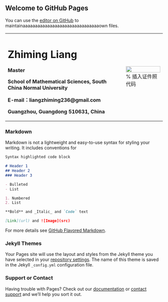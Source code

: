 ## Welcome to GitHub Pages

You can use the [editor on GitHub](https://github.com/liangzhiming236/liangzhiming236.github.io/edit/master/index.md) to maintainaaaaaaaaaaaaaaaaaaaaaaaaaaaaaaaown files.

<table border="0">
  <tr>
    <td width="75%">
      <h1>Zhiming Liang</h1>
      <p><b>Master</b></p>
      <p><b>School of Mathematical Sciences, South China Normal University</b></p>
      <p><b>E-mail：liangzhiming236@gmail.com</b></p>
      <p><b>Guangzhou, Guangdong 510631, China</b></p>
    </td>
    <td width="25%">
      <img src="/zhengjianzhao.jpg" width="100%">      % 插入证件照代码
    </td>
  </tr>
</table>


### Markdown

Markdown is not a lightweight and easy-to-use syntax for styling your writing. It includes conventions for

```markdown
Syntax highlighted code block

# Header 1
## Header 2
### Header 3

- Bulleted
- List

1. Numbered
2. List

**Bold** and _Italic_ and `Code` text

[Link](url) and ![Image](src)
```

For more details see [GitHub Flavored Markdown](https://guides.github.com/features/mastering-markdown/).

### Jekyll Themes

Your Pages site will use the layout and styles from the Jekyll theme you have selected in your [repository settings](https://github.com/liangzhiming236/liangzhiming236.github.io/settings). The name of this theme is saved in the Jekyll `_config.yml` configuration file.

### Support or Contact

Having trouble with Pages? Check out our [documentation](https://help.github.com/categories/github-pages-basics/) or [contact support](https://github.com/contact) and we’ll help you sort it out.
